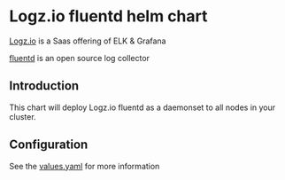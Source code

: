 # Logz.io fluentd helm chart

[Logz.io](https://logz.io/) is a Saas offering of ELK & Grafana

[fluentd](https://github.com/fluent/fluentd) is an open source log collector

## Introduction

This chart will deploy Logz.io fluentd as a daemonset to all nodes in your cluster.

## Configuration

See the [values.yaml](./values.yaml) for more information

